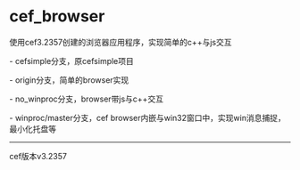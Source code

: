 # cef_browser

使用cef3.2357创建的浏览器应用程序，实现简单的c++与js交互


- cefsimple分支，原cefsimple项目

- origin分支，简单的browser实现

- no_winproc分支，browser带js与c++交互

- winproc/master分支，cef browser内嵌与win32窗口中，实现win消息捕捉，最小化托盘等 

---
 
cef版本v3.2357
